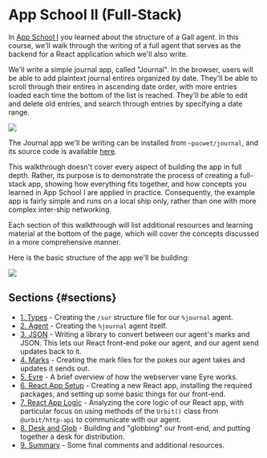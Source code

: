 # App School II (Full-Stack)

In [App School I](../app-school) you learned about the structure of a Gall agent. In this course, we'll walk through the writing of a full agent that serves as the backend for a React application which we'll also write.

We'll write a simple journal app, called "Journal". In the browser, users will be able to add plaintext journal entires organized by date. They'll be able to scroll through their entires in ascending date order, with more entries loaded each time the bottom of the list is reached. They'll be able to edit and delete old entries, and search through entries by specifying a date range.

![](https://media.urbit.org/guides/core/app-school-full-stack-guide/entries.png)

The Journal app we'll be writing can be installed from `~pocwet/journal`, and its source code is available [here](https://github.com/urbit/docs-examples/tree/main/journal-app).

This walkthrough doesn't cover every aspect of building the app in full depth. Rather, its purpose is to demonstrate the process of creating a full-stack app, showing how everything fits together, and how concepts you learned in App School I are applied in practice. Consequently, the example app is fairly simple and runs on a local ship only, rather than one with more complex inter-ship networking.

Each section of this walkthrough will list additional resources and learning material at the bottom of the page, which will cover the concepts discussed in a more comprehensive manner.

Here is the basic structure of the app we'll be building:

![](https://media.urbit.org/guides/core/app-school-full-stack-guide/journal-app-diagram.svg)

## Sections {#sections}

- [1. Types](./1-types.md) - Creating the `/sur` structure file for our `%journal` agent.
- [2. Agent](./2-agent.md) - Creating the `%journal` agent itself.
- [3. JSON](./3-json.md) - Writing a library to convert between our agent's marks and JSON. This lets our React front-end poke our agent, and our agent send updates back to it.
- [4. Marks](./4-marks.md) - Creating the mark files for the pokes our agent takes and updates it sends out.
- [5. Eyre](./5-eyre.md) - A brief overview of how the webserver vane Eyre works.
- [6. React App Setup](./6-react-setup.md) - Creating a new React app, installing the required packages, and setting up some basic things for our front-end.
- [7. React App Logic](./7-app-logic.md) - Analyzing the core logic of our React app, with particular focus on using methods of the `Urbit()` class from `@urbit/http-api` to communicate with our agent.
- [8. Desk and Glob](./8-desk.md) - Building and "globbing" our front-end, and putting together a desk for distribution.
- [9. Summary](./9-final.md) - Some final comments and additional resources.

